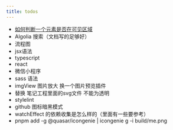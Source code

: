 ```yaml
---
title: todos
---
```


- [如何判断一个元素是否在可见区域](https://zhuanlan.zhihu.com/p/455990308)
- Algolia 搜索（文档写的足够好）
- 流程图
- jsx语法
- typescript
- react
- 微信小程序
- sass 语法
- imgView 图片放大 换一个图片预览插件
- 替换 笔记工程里面的svg文件 不能为透明
- stylelint
- github 图标暗黑模式
- watchEffect 的依赖收集是怎么样的（里面有一些要参考）
- pnpm add -g @quasar/icongenie | icongenie g -i build/me.png
